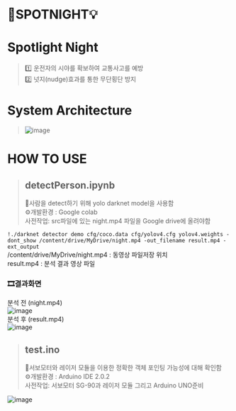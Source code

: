 # 🌙SPOTNIGHT💡

# Spotlight Night
>1️⃣ 운전자의 시야를 확보하여 교통사고를 예방 <br/>
>2️⃣ 넛지(nudge)효과를 통한 무단횡단 방지


# System Architecture
>![image](https://user-images.githubusercontent.com/86959644/206612841-89565577-4675-4a49-9b2a-9f7e37a039aa.png)

# HOW TO USE
>## detectPerson.ipynb<br/>
> 📌사람을 detect하기 위해 yolo darknet model을 사용함 <br/>
> ⚙개발환경 : Google colab <br/>
> 사전작업: src파일에 있는 night.mp4 파일을 Google drive에 올려야함<br/>

`!./darknet detector demo cfg/coco.data cfg/yolov4.cfg yolov4.weights -dont_show /content/drive/MyDrive/night.mp4 -out_filename result.mp4 -ext_output` <br/>
/content/drive/MyDrive/night.mp4 : 동영상 파일저장 위치<br/>
result.mp4 : 분석 결과 영상 파일<br/>
### 🎞결과화면
분석 전 (night.mp4)<br/>
![image](https://user-images.githubusercontent.com/86959644/206639563-7bf309f0-5098-4a7a-8804-d9b471e75dc1.png) <br/>
분석 후 (result.mp4)<br/>
![image](https://user-images.githubusercontent.com/86959644/206639672-2dc525d4-306c-41c2-a177-7e7f6f13257b.png)

>## test.ino<br/>
> 📌서보모터와 레이저 모듈을 이용한 정확한 객체 포인팅 가능성에 대해 확인함<br/>
> ⚙개발환경 : Arduino IDE 2.0.2 <br/>
> 사전작업: 서보모터 SG-90과 레이저 모듈 그리고 Arduino UNO준비<br/>

![image](https://user-images.githubusercontent.com/86959644/206669879-d5889dd2-ebeb-4c31-9d0c-4bd632f281ee.png)
